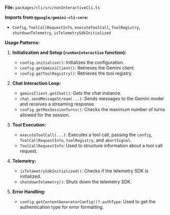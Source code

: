 **File:** `packages/cli/src/nonInteractiveCli.ts`

**Imports from `@google/gemini-cli-core`:**
- `Config`, `ToolCallRequestInfo`, `executeToolCall`, `ToolRegistry`, `shutdownTelemetry`, `isTelemetrySdkInitialized`

**Usage Patterns:**
1.  **Initialization and Setup (`runNonInteractive` function):**
    *   `config.initialize()`: Initializes the configuration.
    *   `config.getGeminiClient()`: Retrieves the Gemini client.
    *   `config.getToolRegistry()`: Retrieves the tool registry.

2.  **Chat Interaction Loop:**
    *   `geminiClient.getChat()`: Gets the chat instance.
    *   `chat.sendMessageStream(...)`: Sends messages to the Gemini model and receives a streaming response.
    *   `config.getMaxSessionTurns()`: Checks the maximum number of turns allowed for the session.

3.  **Tool Execution:**
    *   `executeToolCall(...)`: Executes a tool call, passing the `config`, `ToolCallRequestInfo`, `toolRegistry`, and `abortSignal`.
    *   `ToolCallRequestInfo`: Used to structure information about a tool call request.

4.  **Telemetry:**
    *   `isTelemetrySdkInitialized()`: Checks if the telemetry SDK is initialized.
    *   `shutdownTelemetry()`: Shuts down the telemetry SDK.

5.  **Error Handling:**
    *   `config.getContentGeneratorConfig()?.authType`: Used to get the authentication type for error formatting.
